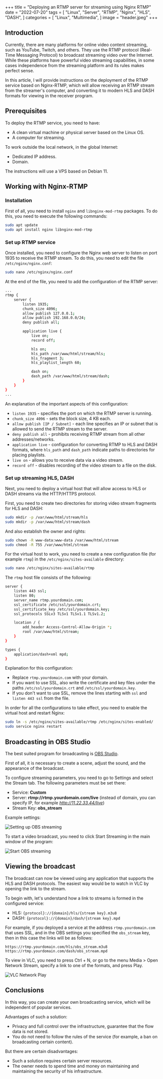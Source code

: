 +++
title = "Deploying an RTMP server for streaming using Nginx RTMP"
date = "2022-07-20"
tags = [
    "Linux",
    "Server",
    "RTMP",
    "Nginx",
    "HLS",
    "DASH",
]
categories = [
    "Linux",
    "Multimedia",
]
image = "header.jpeg"
+++

## Introduction

Currently, there are many platforms for online video content streaming, such as YouTube, Twitch, and others. They use the RTMP protocol (Real-Time Messaging Protocol) to broadcast streaming video over the Internet. While these platforms have powerful video streaming capabilities, in some cases independence from the streaming platform and its rules makes perfect sense.

In this article, I will provide instructions on the deployment of the RTMP service based on Nginx-RTMP, which will allow receiving an RTMP stream from the streamer's computer, and converting it to modern HLS and DASH formats for viewing in the receiver program.

## Prerequisites

To deploy the RTMP service, you need to have:

- A clean virtual machine or physical server based on the Linux OS.
- A computer for streaming.

To work outside the local network, in the global Internet:

- Dedicated IP address.
- Domain.

The instructions will use a VPS based on Debian 11.

## Working with Nginx-RTMP

### Installation

First of all, you need to install `nginx` and `libnginx-mod-rtmp` packages. To do this, you need to execute the following commands:

```bash
sudo apt update
sudo apt install nginx libnginx-mod-rtmp
```

### Set up RTMP service

Once installed, you need to configure the Nginx web server to listen on port 1935 to receive the RTMP stream. To do this, you need to edit the file `/etc/nginx/nginx.conf`:

```bash
sudo nano /etc/nginx/nginx.conf
```

At the end of the file, you need to add the configuration of the RTMP server:

```bash
...
rtmp {
    server {
        listen 1935;
        chunk_size 4096;
        allow publish 127.0.0.1;
        allow publish 192.168.0.0/24;
        deny publish all;

        application live {
            live on;
            record off;

            hls on;
            hls_path /var/www/html/stream/hls;
            hls_fragment 3;
            hls_playlist_length 60;

            dash on;
            dash_path /var/www/html/stream/dash;
        }
    }
}
...
```

An explanation of the important aspects of this configuration:

- `listen 1935` - specifies the port on which the RTMP server is running.
- `chunk_size 4096` - sets the block size, 4 KB each.
- `allow publish [IP / Subnet]` - each line specifies an IP or subnet that is allowed to send the RTMP stream to the server.
- `deny publish all` - prohibits receiving RTMP stream from all other addresses/networks.
- `application live` - configuration for converting RTMP to HLS and DASH formats, where `hls_path` and `dash_path` indicate paths to directories for placing playlists.
- `live on` - allows you to receive data via a video stream.
- `record off` - disables recording of the video stream to a file on the disk.

### Set up streaming HLS, DASH

Next, you need to deploy a virtual host that will allow access to HLS or DASH streams via the HTTP/HTTPS protocol.

First, you need to create two directories for storing video stream fragments for HLS and DASH:

```bash
sudo mkdir -p /var/www/html/stream/hls
sudo mkdir -p /var/www/html/stream/dash
```

And also establish the owner and rights:

```bash
sudo chown -R www-data:www-data /var/www/html/stream
sudo chmod -R 755 /var/www/html/stream
```

For the virtual host to work, you need to create a new configuration file (for example `rtmp`) in the `/etc/nginx/sites-available` directory:

```bash
sudo nano /etc/nginx/sites-available/rtmp
```

The `rtmp` host file consists of the following:

```bash
server {
    listen 443 ssl;
    listen 80;
    server_name rtmp.yourdomain.com;
    ssl_certificate /etc/ssl/yourdomain.crt;
    ssl_certificate_key /etc/ssl/yourdomain.key;
    ssl_protocols SSLv3 TLSv1 TLSv1.1 TLSv1.2;

    location / {
        add_header Access-Control-Allow-Origin *;
        root /var/www/html/stream;
    }
}

types {
    application/dash+xml mpd;
}
```

Explanation for this configuration:
- Replace `rtmp.yourdomain.com` with your domain.
- If you want to use SSL, also write the certificate and key files under the paths `/etc/ssl/yourdomain.crt` and `/etc/ssl/yourdomain.key`.
- If you don't want to use SSL, remove the lines starting with `ssl` and `listen 443 ssl` from the file.

In order for all the configurations to take effect, you need to enable the virtual host and restart Nginx:

```bash
sudo ln -s /etc/nginx/sites-available/rtmp /etc/nginx/sites-enabled/
sudo service nginx restart
```

## Broadcasting in OBS Studio

The best suited program for broadcasting is [OBS Studio](https://obsproject.com/uk).

First of all, it is necessary to create a scene, adjust the sound, and the appearance of the broadcast.

To configure streaming parameters, you need to go to Settings and select the Stream tab. The following parameters must be set there:

- Service: **Custom**
- Server: **rtmp://rtmp.yourdomain.com/live** (instead of domain, you can specify IP, for example _http://11.22.33.44/live_)
- Stream Key: **obs_stream**

Example settings:

![Setting up OBS streaming](obs_stream_settings.png)

To start a video broadcast, you need to click Start Streaming in the main window of the program:

![Start OBS streaming](obs_stream_start.png)

## Viewing the broadcast

The broadcast can now be viewed using any application that supports the HLS and DASH protocols. The easiest way would be to watch in VLC by opening the link to the stream. 

To begin with, let's understand how a link to streams is formed in the configured service:

- HLS: `{protocol}://{domain}/hls/{stream key}.m3u8`
- DASH: `{protocol}://{domain}/dash/{stream key}.mpd`

For example, if you deployed a service at the address `rtmp.yourdomain.com` that uses SSL, and in the OBS settings you specified the `obs_stream` key, then in this case the links will be as follows:

```
https://rtmp.yourdomain.com/hls/obs_stream.m3u8
https://rtmp.yourdomain.com/dash/obs_stream.mpd
```

To view in VLC, you need to press Ctrl + N, or go to the menu Media > Open Network Stream, specify a link to one of the formats, and press Play.

![VLC Network Play](vlc_play_1.png)

## Conclusions

In this way, you can create your own broadcasting service, which will be independent of popular services.

Advantages of such a solution:

- Privacy and full control over the infrastructure, guarantee that the flow data is not stored.
- You do not need to follow the rules of the service (for example, a ban on broadcasting certain content).

But there are certain disadvantages:

- Such a solution requires certain server resources.
- The owner needs to spend time and money on maintaining and maintaining the security of his infrastructure.
